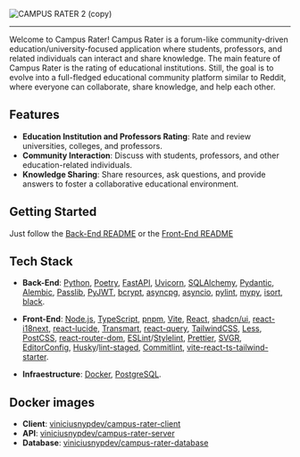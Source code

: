 ![CAMPUS RATER 2 (copy)](https://github.com/ViniciusNyp/campus-rater/assets/88608411/e66f3b2e-e8fc-4ae7-9570-e11cbd725ff2)

----

Welcome to Campus Rater! Campus Rater is a forum-like community-driven education/university-focused application where students, professors, and related individuals can interact and share knowledge. The main feature of Campus Rater is the rating of educational institutions. Still, the goal is to evolve into a full-fledged educational community platform similar to Reddit, where everyone can collaborate, share knowledge, and help each other.

## Features

- **Education Institution and Professors Rating**: Rate and review universities, colleges, and professors.
- **Community Interaction**: Discuss with students, professors, and other education-related individuals.
- **Knowledge Sharing**: Share resources, ask questions, and provide answers to foster a collaborative educational environment.

## Getting Started

 Just follow the [Back-End README](./backend/README.md) or the [Front-End README](./frontend/README.md)

## Tech Stack

- **Back-End**: [Python](https://www.python.org/), [Poetry](https://python-poetry.org/), [FastAPI](https://fastapi.tiangolo.com/), [Uvicorn](https://www.uvicorn.org/), [SQLAlchemy](https://www.sqlalchemy.org/), [Pydantic](https://pydantic-docs.helpmanual.io/), [Alembic](https://alembic.sqlalchemy.org/), [Passlib](https://passlib.readthedocs.io/), [PyJWT](https://pyjwt.readthedocs.io/), [bcrypt](https://pypi.org/project/bcrypt/), [asyncpg](https://magicstack.github.io/asyncpg/), [asyncio](https://docs.python.org/3/library/asyncio.html), [pylint](https://pylint.pycqa.org/), [mypy](http://mypy-lang.org/), [isort](https://pycqa.github.io/isort/), [black](https://black.readthedocs.io/).

- **Front-End**: [Node.js](https://nodejs.org/), [TypeScript](https://www.typescriptlang.org/), [pnpm](https://pnpm.io/), [Vite](https://vitejs.dev/), [React](https://react.dev/), [shadcn/ui](https://ui.shadcn.com/), [react-i18next](https://react.i18next.com/), [react-lucide](https://lucide.dev/docs/lucide-react), [Transmart](https://github.com/Quilljou/transmart), [react-query](https://react-query.tanstack.com/), [TailwindCSS](https://tailwindcss.com/), [Less](https://lesscss.org/), [PostCSS](https://postcss.org/), [react-router-dom](https://reactrouter.com/en/main), [ESLint](https://eslint.org/)/[Stylelint](https://stylelint.io/), [Prettier](https://prettier.io/), [SVGR](https://react-svgr.com/), [EditorConfig](https://editorconfig.org/), [Husky](https://typicode.github.io/husky/)/[lint-staged](https://github.com/okonet/lint-staged), [Commitlint](https://commitlint.js.org/), [vite-react-ts-tailwind-starter](https://github.com/Quilljou/vite-react-ts-tailwind-starter).

- **Infraestructure**: [Docker](https://www.docker.com/), [PostgreSQL](https://www.postgresql.org/).

## Docker images

- **Client**: [viniciusnypdev/campus-rater-client](https://hub.docker.com/repository/docker/viniciusnypdev/campus-rater-client)
- **API**: [viniciusnypdev/campus-rater-server](https://hub.docker.com/repository/docker/viniciusnypdev/campus-rater-server)
- **Database**: [viniciusnypdev/campus-rater-database](https://hub.docker.com/repository/docker/viniciusnypdev/campus-rater-database)

